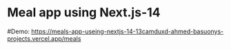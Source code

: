 ﻿# Meal app using Next.js-14

 #Demo: https://meals-app-useing-nextjs-14-13camduxd-ahmed-basuonys-projects.vercel.app/meals

